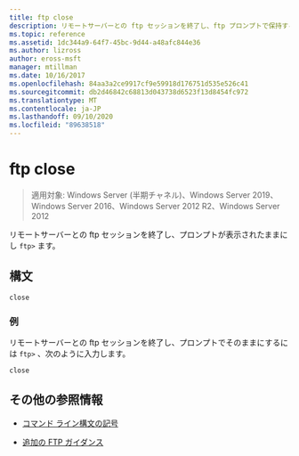 ```yaml
---
title: ftp close
description: リモートサーバーとの ftp セッションを終了し、ftp プロンプトで保持する ftp close コマンドの参照記事です。
ms.topic: reference
ms.assetid: 1dc344a9-64f7-45bc-9d44-a48afc844e36
ms.author: lizross
author: eross-msft
manager: mtillman
ms.date: 10/16/2017
ms.openlocfilehash: 84aa3a2ce9917cf9e59918d176751d535e526c41
ms.sourcegitcommit: db2d46842c68813d043738d6523f13d8454fc972
ms.translationtype: MT
ms.contentlocale: ja-JP
ms.lasthandoff: 09/10/2020
ms.locfileid: "89638518"
---
```

# <a name="ftp-close"></a>ftp close

> 適用対象: Windows Server (半期チャネル)、Windows Server 2019、Windows Server 2016、Windows Server 2012 R2、Windows Server 2012

リモートサーバーとの ftp セッションを終了し、プロンプトが表示されたままにし `ftp>` ます。

## <a name="syntax"></a>構文

```
close
```

### <a name="examples"></a>例

リモートサーバーとの ftp セッションを終了し、プロンプトでそのままにするには `ftp>` 、次のように入力します。

```
close
```

## <a name="additional-references"></a>その他の参照情報

- [コマンド ライン構文の記号](command-line-syntax-key.md)

- [追加の FTP ガイダンス](/previous-versions/orphan-topics/ws.10/cc756013(v=ws.10))
